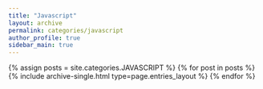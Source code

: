 ```yaml
---
title: "Javascript"
layout: archive
permalink: categories/javascript
author_profile: true
sidebar_main: true
---
```



{% assign posts = site.categories.JAVASCRIPT %}
{% for post in posts %} {% include archive-single.html type=page.entries_layout %} {% endfor %}